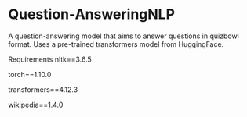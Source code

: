 # Question-AnsweringNLP
A question-answering model that aims to answer questions in quizbowl format. Uses a pre-trained transformers model from HuggingFace.

Requirements
nltk==3.6.5

torch==1.10.0

transformers==4.12.3

wikipedia==1.4.0
